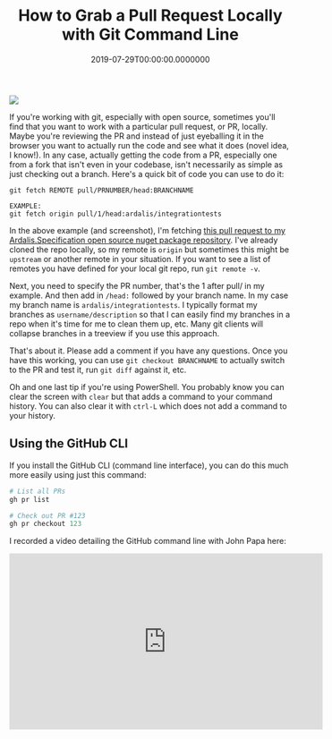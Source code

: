 ﻿---
title: How to Grab a Pull Request Locally with Git Command Line
date: "2019-07-29T00:00:00.0000000"
description: If you're working with git, especially with open source, sometimes you'll find that you want to work with a particular pull request, or PR, locally. This article shows how to do so using the git command line.
featuredImage: /img/image-5.png
---

![](/img/image-5-1024x534.png)

If you're working with git, especially with open source, sometimes you'll find that you want to work with a particular pull request, or PR, locally. Maybe you're reviewing the PR and instead of just eyeballing it in the browser you want to actually run the code and see what it does (novel idea, I know!). In any case, actually getting the code from a PR, especially one from a fork that isn't even in your codebase, isn't necessarily as simple as just checking out a branch. Here's a quick bit of code you can use to do it:

```
git fetch REMOTE pull/PRNUMBER/head:BRANCHNAME

EXAMPLE:
git fetch origin pull/1/head:ardalis/integrationtests
```

In the above example (and screenshot), I'm fetching [this pull request to my Ardalis.Specification open source nuget package repository](https://github.com/ardalis/Specification/pull/1). I've already cloned the repo locally, so my remote is `origin` but sometimes this might be `upstream` or another remote in your situation. If you want to see a list of remotes you have defined for your local git repo, run `git remote -v`.

Next, you need to specify the PR number, that's the 1 after pull/ in my example. And then add in `/head:` followed by your branch name. In my case my branch name is `ardalis/integrationtests`. I typically format my branches as `username/description` so that I can easily find my branches in a repo when it's time for me to clean them up, etc. Many git clients will collapse branches in a treeview if you use this approach.

That's about it. Please add a comment if you have any questions. Once you have this working, you can use `git checkout BRANCHNAME` to actually switch to the PR and test it, run `git diff` against it, etc.

Oh and one last tip if you're using PowerShell. You probably know you can clear the screen with `clear` but that adds a command to your command history. You can also clear it with `ctrl-L` which does not add a command to your history.

## Using the GitHub CLI

If you install the GitHub CLI (command line interface), you can do this much more easily using just this command:

```powershell
# List all PRs
gh pr list

# Check out PR #123
gh pr checkout 123
```

I recorded a video detailing the GitHub command line with John Papa here:

<iframe width="560" height="315" src="https://www.youtube.com/embed/815PydQrKn8" title="YouTube video player" frameborder="0" allow="accelerometer; autoplay; clipboard-write; encrypted-media; gyroscope; picture-in-picture" allowfullscreen></iframe>

